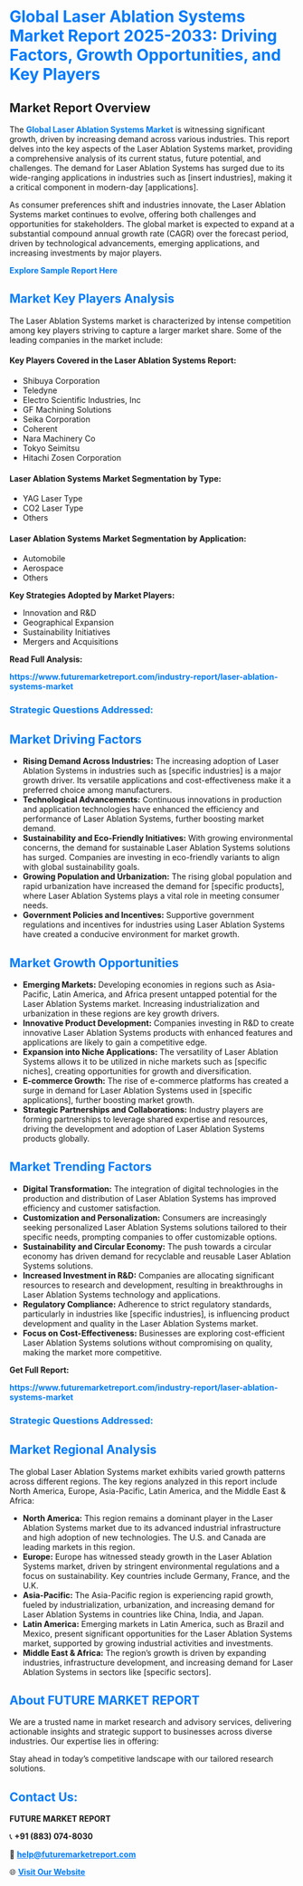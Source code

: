 <h1 style="color: #007BFF;">Global Laser Ablation Systems Market Report 2025-2033: Driving Factors, Growth Opportunities, and Key Players</h1>

<section id="overview">
<h2>Market Report Overview</h2>
<p>The <a href="https://www.futuremarketreport.com/industry-report/laser-ablation-systems-market" style="color: #007BFF; text-decoration: none;"><strong>Global Laser Ablation Systems Market</strong></a> is witnessing significant growth, driven by increasing demand across various industries. This report delves into the key aspects of the Laser Ablation Systems market, providing a comprehensive analysis of its current status, future potential, and challenges. The demand for Laser Ablation Systems has surged due to its wide-ranging applications in industries such as [insert industries], making it a critical component in modern-day [applications].</p>
<p>As consumer preferences shift and industries innovate, the Laser Ablation Systems market continues to evolve, offering both challenges and opportunities for stakeholders. The global market is expected to expand at a substantial compound annual growth rate (CAGR) over the forecast period, driven by technological advancements, emerging applications, and increasing investments by major players.</p>
</section>

<section id="overview">
<p><a href="https://www.futuremarketreport.com/request-sample/reportId=33258" style="color: #007BFF; text-decoration: none;"><strong>Explore Sample Report Here</strong></a></p>
</section>

<section id="key-players">
<h2 style="color: #007BFF;">Market Key Players Analysis</h2>
<p>The Laser Ablation Systems market is characterized by intense competition among key players striving to capture a larger market share. Some of the leading companies in the market include:</p>
<h4>Key Players Covered in the Laser Ablation Systems Report:</h4>
<ul><li>Shibuya Corporation</li><li>Teledyne</li><li>Electro Scientific Industries, Inc</li><li>GF Machining Solutions</li><li>Seika Corporation</li><li>Coherent</li><li>Nara Machinery Co</li><li>Tokyo Seimitsu</li><li>Hitachi Zosen Corporation</li></ul>
<h4>Laser Ablation Systems Market Segmentation by Type:</h4>
<ul><li>YAG Laser Type</li><li>CO2 Laser Type</li><li>Others</li></ul>

<h4>Laser Ablation Systems Market Segmentation by Application:</h4>
<ul><li>Automobile</li><li>Aerospace</li><li>Others</li></ul>
<p><strong>Key Strategies Adopted by Market Players:</strong></p>
<ul>
<li>Innovation and R&D</li>
<li>Geographical Expansion</li>
<li>Sustainability Initiatives</li>
<li>Mergers and Acquisitions</li>
</ul>
</section>

<section>
<p><strong>Read Full Analysis: </strong></p><a href="https://www.futuremarketreport.com/industry-report/laser-ablation-systems-market" style="color: #007BFF; text-decoration: none;"><strong>https://www.futuremarketreport.com/industry-report/laser-ablation-systems-market</strong></a>
<h3 style="color: #007BFF;">Strategic Questions Addressed:</h3>
</section>

<section id="driving-factors">
<h2 style="color: #007BFF;">Market Driving Factors</h2>
<ul>
<li><strong>Rising Demand Across Industries:</strong> The increasing adoption of Laser Ablation Systems in industries such as [specific industries] is a major growth driver. Its versatile applications and cost-effectiveness make it a preferred choice among manufacturers.</li>
<li><strong>Technological Advancements:</strong> Continuous innovations in production and application technologies have enhanced the efficiency and performance of Laser Ablation Systems, further boosting market demand.</li>
<li><strong>Sustainability and Eco-Friendly Initiatives:</strong> With growing environmental concerns, the demand for sustainable Laser Ablation Systems solutions has surged. Companies are investing in eco-friendly variants to align with global sustainability goals.</li>
<li><strong>Growing Population and Urbanization:</strong> The rising global population and rapid urbanization have increased the demand for [specific products], where Laser Ablation Systems plays a vital role in meeting consumer needs.</li>
<li><strong>Government Policies and Incentives:</strong> Supportive government regulations and incentives for industries using Laser Ablation Systems have created a conducive environment for market growth.</li>
</ul>
</section>

<section id="growth-opportunities">
<h2 style="color: #007BFF;">Market Growth Opportunities</h2>
<ul>
<li><strong>Emerging Markets:</strong> Developing economies in regions such as Asia-Pacific, Latin America, and Africa present untapped potential for the Laser Ablation Systems market. Increasing industrialization and urbanization in these regions are key growth drivers.</li>
<li><strong>Innovative Product Development:</strong> Companies investing in R&D to create innovative Laser Ablation Systems products with enhanced features and applications are likely to gain a competitive edge.</li>
<li><strong>Expansion into Niche Applications:</strong> The versatility of Laser Ablation Systems allows it to be utilized in niche markets such as [specific niches], creating opportunities for growth and diversification.</li>
<li><strong>E-commerce Growth:</strong> The rise of e-commerce platforms has created a surge in demand for Laser Ablation Systems used in [specific applications], further boosting market growth.</li>
<li><strong>Strategic Partnerships and Collaborations:</strong> Industry players are forming partnerships to leverage shared expertise and resources, driving the development and adoption of Laser Ablation Systems products globally.</li>
</ul>
</section>

<section id="trending-factors">
<h2 style="color: #007BFF;">Market Trending Factors</h2>
<ul>
<li><strong>Digital Transformation:</strong> The integration of digital technologies in the production and distribution of Laser Ablation Systems has improved efficiency and customer satisfaction.</li>
<li><strong>Customization and Personalization:</strong> Consumers are increasingly seeking personalized Laser Ablation Systems solutions tailored to their specific needs, prompting companies to offer customizable options.</li>
<li><strong>Sustainability and Circular Economy:</strong> The push towards a circular economy has driven demand for recyclable and reusable Laser Ablation Systems solutions.</li>
<li><strong>Increased Investment in R&D:</strong> Companies are allocating significant resources to research and development, resulting in breakthroughs in Laser Ablation Systems technology and applications.</li>
<li><strong>Regulatory Compliance:</strong> Adherence to strict regulatory standards, particularly in industries like [specific industries], is influencing product development and quality in the Laser Ablation Systems market.</li>
<li><strong>Focus on Cost-Effectiveness:</strong> Businesses are exploring cost-efficient Laser Ablation Systems solutions without compromising on quality, making the market more competitive.</li>
</ul>
</section>

<section>
<p><strong>Get Full Report: </strong></p><a href="https://www.futuremarketreport.com/industry-report/laser-ablation-systems-market" style="color: #007BFF; text-decoration: none;"><strong>https://www.futuremarketreport.com/industry-report/laser-ablation-systems-market</strong></a>
<h3 style="color: #007BFF;">Strategic Questions Addressed:</h3>
</section>


<section id="regional-analysis">
<h2 style="color: #007BFF;">Market Regional Analysis</h2>
<p>The global Laser Ablation Systems market exhibits varied growth patterns across different regions. The key regions analyzed in this report include North America, Europe, Asia-Pacific, Latin America, and the Middle East & Africa:</p>
<ul>
<li><strong>North America:</strong> This region remains a dominant player in the Laser Ablation Systems market due to its advanced industrial infrastructure and high adoption of new technologies. The U.S. and Canada are leading markets in this region.</li>
<li><strong>Europe:</strong> Europe has witnessed steady growth in the Laser Ablation Systems market, driven by stringent environmental regulations and a focus on sustainability. Key countries include Germany, France, and the U.K.</li>
<li><strong>Asia-Pacific:</strong> The Asia-Pacific region is experiencing rapid growth, fueled by industrialization, urbanization, and increasing demand for Laser Ablation Systems in countries like China, India, and Japan.</li>
<li><strong>Latin America:</strong> Emerging markets in Latin America, such as Brazil and Mexico, present significant opportunities for the Laser Ablation Systems market, supported by growing industrial activities and investments.</li>
<li><strong>Middle East & Africa:</strong> The region’s growth is driven by expanding industries, infrastructure development, and increasing demand for Laser Ablation Systems in sectors like [specific sectors].</li>
</ul>
</section>

<footer>
<h2 style="color: #007BFF;">About FUTURE MARKET REPORT</h2>
<p>We are a trusted name in market research and advisory services, delivering actionable insights and strategic support to businesses across diverse industries. Our expertise lies in offering:</p>

<p>Stay ahead in today’s competitive landscape with our tailored research solutions.</p>

<h2 style="color: #007BFF;">Contact Us:</h2>
<p><strong>FUTURE MARKET REPORT</strong></p>
<p>📞 <strong>+91 (883) 074-8030</strong></p>
<p>📧 <strong><a href="mailto:help@futuremarketreport.com" style="color: #007BFF;">help@futuremarketreport.com</a></strong></p>
<p>🌐 <strong><a href="https://www.futuremarketreport.com/" style="color: #007BFF;">Visit Our Website</a></strong></p>
</footer>